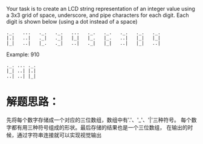 Your task is to create an LCD string representation of an
integer value using a 3x3 grid of space, underscore, and 
pipe characters for each digit. Each digit is shown below 
(using a dot instead of a space)

```
._.   ...   ._.   ._.   ...   ._.   ._.   ._.   ._.   ._.
|.|   ..|   ._|   ._|   |_|   |_.   |_.   ..|   |_|   |_|
|_|   ..|   |_.   ._|   ..|   ._|   |_|   ..|   |_|   ..|

```

Example: 910
```
._. ... ._.
|_| ..| |.|
..| ..| |_|
```

# 解题思路：
先将每个数字存储成一个对应的三位数组，数组中有'.'、'_'、'|'三种符号。
每个数字都有用三种符号组成的形状。最后存储的结果也是一个三位数组，
在输出的时候，通过字符串连接就可以实现视觉输出

